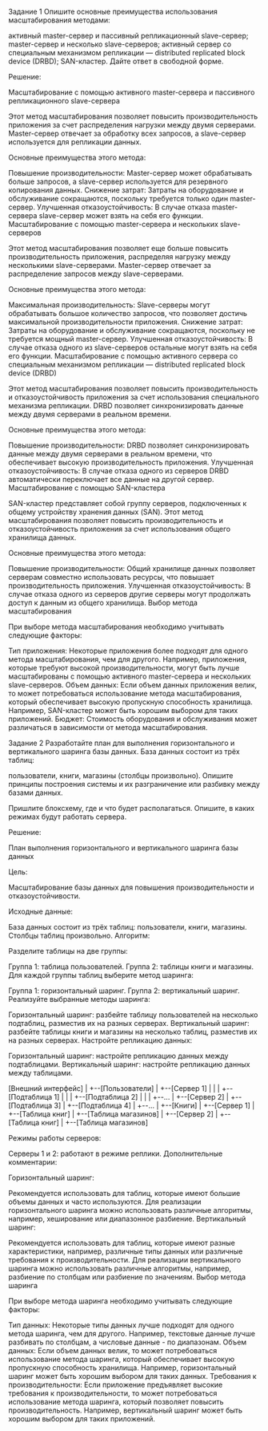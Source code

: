 Задание 1
Опишите основные преимущества использования масштабирования методами:

активный master-сервер и пассивный репликационный slave-сервер;
master-сервер и несколько slave-серверов;
активный сервер со специальным механизмом репликации — distributed replicated block device (DRBD);
SAN-кластер.
Дайте ответ в свободной форме.


Решение:

Масштабирование с помощью активного master-сервера и пассивного репликационного slave-сервера

Этот метод масштабирования позволяет повысить производительность приложения за счет распределения нагрузки между двумя серверами. Master-сервер отвечает за обработку всех запросов, а slave-сервер используется для репликации данных.

Основные преимущества этого метода:

Повышение производительности: Master-сервер может обрабатывать больше запросов, а slave-сервер используется для резервного копирования данных.
Снижение затрат: Затраты на оборудование и обслуживание сокращаются, поскольку требуется только один master-сервер.
Улучшенная отказоустойчивость: В случае отказа master-сервера slave-сервер может взять на себя его функции.
Масштабирование с помощью master-сервера и нескольких slave-серверов

Этот метод масштабирования позволяет еще больше повысить производительность приложения, распределяя нагрузку между несколькими slave-серверами. Master-сервер отвечает за распределение запросов между slave-серверами.

Основные преимущества этого метода:

Максимальная производительность: Slave-серверы могут обрабатывать большое количество запросов, что позволяет достичь максимальной производительности приложения.
Снижение затрат: Затраты на оборудование и обслуживание сокращаются, поскольку не требуется мощный master-сервер.
Улучшенная отказоустойчивость: В случае отказа одного из slave-серверов остальные могут взять на себя его функции.
Масштабирование с помощью активного сервера со специальным механизмом репликации — distributed replicated block device (DRBD)

Этот метод масштабирования позволяет повысить производительность и отказоустойчивость приложения за счет использования специального механизма репликации. DRBD позволяет синхронизировать данные между двумя серверами в реальном времени.

Основные преимущества этого метода:

Повышение производительности: DRBD позволяет синхронизировать данные между двумя серверами в реальном времени, что обеспечивает высокую производительность приложения.
Улучшенная отказоустойчивость: В случае отказа одного из серверов DRBD автоматически переключает все данные на другой сервер.
Масштабирование с помощью SAN-кластера

SAN-кластер представляет собой группу серверов, подключенных к общему устройству хранения данных (SAN). Этот метод масштабирования позволяет повысить производительность и отказоустойчивость приложения за счет использования общего хранилища данных.

Основные преимущества этого метода:

Повышение производительности: Общий хранилище данных позволяет серверам совместно использовать ресурсы, что повышает производительность приложения.
Улучшенная отказоустойчивость: В случае отказа одного из серверов другие серверы могут продолжать доступ к данным из общего хранилища.
Выбор метода масштабирования

При выборе метода масштабирования необходимо учитывать следующие факторы:

Тип приложения: Некоторые приложения более подходят для одного метода масштабирования, чем для другого. Например, приложения, которые требуют высокой производительности, могут быть лучше масштабированы с помощью активного master-сервера и нескольких slave-серверов.
Объем данных: Если объем данных приложения велик, то может потребоваться использование метода масштабирования, который обеспечивает высокую пропускную способность хранилища. Например, SAN-кластер может быть хорошим выбором для таких приложений.
Бюджет: Стоимость оборудования и обслуживания может различаться в зависимости от метода масштабирования.



Задание 2
Разработайте план для выполнения горизонтального и вертикального шаринга базы данных. База данных состоит из трёх таблиц:

пользователи,
книги,
магазины (столбцы произвольно).
Опишите принципы построения системы и их разграничение или разбивку между базами данных.

Пришлите блоксхему, где и что будет располагаться. Опишите, в каких режимах будут работать сервера.




Решение:


План выполнения горизонтального и вертикального шаринга базы данных

Цель:

Масштабирование базы данных для повышения производительности и отказоустойчивости.

Исходные данные:

База данных состоит из трёх таблиц: пользователи, книги, магазины.
Столбцы таблиц произвольно.
Алгоритм:

Разделите таблицы на две группы:

Группа 1: таблица пользователей.
Группа 2: таблицы книги и магазины.
Для каждой группы таблиц выберите метод шаринга:

Группа 1: горизонтальный шаринг.
Группа 2: вертикальный шаринг.
Реализуйте выбранные методы шаринга:

Горизонтальный шаринг: разбейте таблицу пользователей на несколько подтаблиц, разместив их на разных серверах.
Вертикальный шаринг: разбейте таблицы книги и магазины на несколько таблиц, разместив их на разных серверах.
Настройте репликацию данных:

Горизонтальный шаринг: настройте репликацию данных между подтаблицами.
Вертикальный шаринг: настройте репликацию данных между таблицами.


[Внешний интерфейс]
  |
  +--[Пользователи]
    |
    +--[Сервер 1]
    |   |
    |   +--[Подтаблица 1]
    |   |
    |   +--[Подтаблица 2]
    |   |
    |   +--...
    |
    +--[Сервер 2]
      |
      +--[Подтаблица 3]
      |
      +--[Подтаблица 4]
      |
      +--...
  |
  +--[Книги]
    |
    +--[Сервер 1]
      |
      +--[Таблица книг]
      |
      +--[Таблица магазинов]
    |
    +--[Сервер 2]
      |
      +--[Таблица книг]
      |
      +--[Таблица магазинов]


Режимы работы серверов:

Серверы 1 и 2: работают в режиме реплики.
Дополнительные комментарии:

Горизонтальный шаринг:

Рекомендуется использовать для таблиц, которые имеют большие объемы данных и часто используются.
Для реализации горизонтального шаринга можно использовать различные алгоритмы, например, хеширование или диапазонное разбиение.
Вертикальный шаринг:

Рекомендуется использовать для таблиц, которые имеют разные характеристики, например, различные типы данных или различные требования к производительности.
Для реализации вертикального шаринга можно использовать различные алгоритмы, например, разбиение по столбцам или разбиение по значениям.
Выбор метода шаринга

При выборе метода шаринга необходимо учитывать следующие факторы:

Тип данных: Некоторые типы данных лучше подходят для одного метода шаринга, чем для другого. Например, текстовые данные лучше разбивать по столбцам, а числовые данные - по диапазонам.
Объем данных: Если объем данных велик, то может потребоваться использование метода шаринга, который обеспечивает высокую пропускную способность хранилища. Например, горизонтальный шаринг может быть хорошим выбором для таких данных.
Требования к производительности: Если приложение предъявляет высокие требования к производительности, то может потребоваться использование метода шаринга, который позволяет повысить производительность. Например, вертикальный шаринг может быть хорошим выбором для таких приложений.
